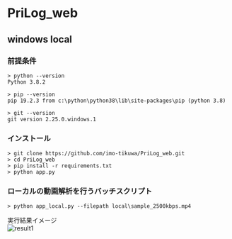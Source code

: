 # PriLog_web

## windows local
### 前提条件
```
> python --version
Python 3.8.2

> pip --version
pip 19.2.3 from c:\python\python38\lib\site-packages\pip (python 3.8)

> git --version
git version 2.25.0.windows.1
```

### インストール
```
> git clone https://github.com/imo-tikuwa/PriLog_web.git
> cd PriLog_web
> pip install -r requirements.txt
> python app.py
```


### ローカルの動画解析を行うバッチスクリプト
```
> python app_local.py --filepath local\sample_2500kbps.mp4
```
実行結果イメージ  
![result1](https://user-images.githubusercontent.com/48991931/76156809-fab31e80-6142-11ea-824d-95c33513a99d.png)


